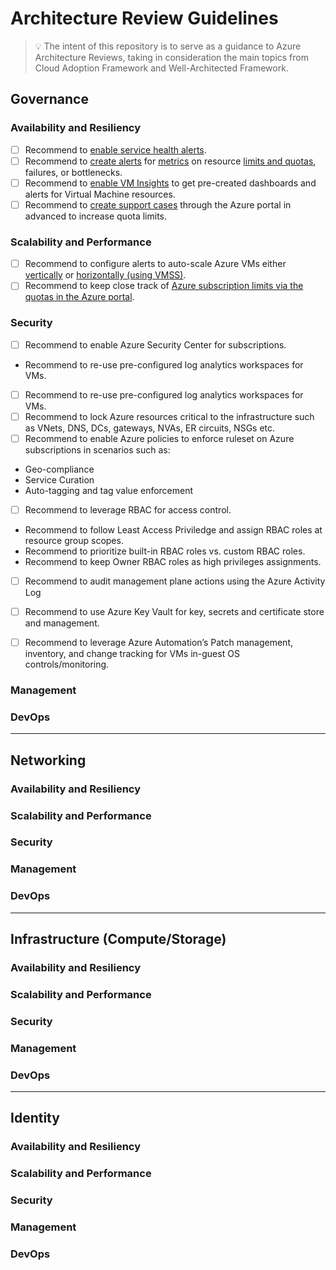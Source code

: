 # Architecture Review Guidelines

> :bulb: The intent of this repository is to serve as a guidance to Azure Architecture Reviews, taking in consideration the main topics from Cloud Adoption Framework and Well-Architected Framework.

## Governance

### Availability and Resiliency

- [ ] Recommend to [enable service health alerts](https://docs.microsoft.com/en-us/azure/service-health/alerts-activity-log-service-notifications-portal).
- [ ] Recommend to [create alerts](https://docs.microsoft.com/en-us/azure/azure-monitor/alerts/alerts-overview#create-an-alert-rule) for [metrics](https://docs.microsoft.com/en-us/azure/azure-monitor/essentials/metrics-supported) on resource [limits and quotas](https://docs.microsoft.com/en-us/azure/azure-resource-manager/management/azure-subscription-service-limits), failures, or bottlenecks.
- [ ] Recommend to [enable VM Insights](https://docs.microsoft.com/en-us/azure/azure-monitor/vm/vminsights-overview) to get pre-created dashboards and alerts for Virtual Machine resources.
- [ ] Recommend to [create support cases](https://docs.microsoft.com/en-us/azure/azure-portal/supportability/how-to-create-azure-support-request) through the Azure portal in advanced to increase quota limits.

### Scalability and Performance

- [ ] Recommend to configure alerts to auto-scale Azure VMs either [vertically](https://docs.microsoft.com/en-us/azure/virtual-machine-scale-sets/virtual-machine-scale-sets-vertical-scale-reprovision) or [horizontally (using VMSS)](https://docs.microsoft.com/en-us/azure/virtual-machine-scale-sets/virtual-machine-scale-sets-autoscale-portal).
- [ ] Recommend to keep close track of [Azure subscription limits via the quotas in the Azure portal](https://docs.microsoft.com/en-us/azure/azure-portal/supportability/resource-manager-core-quotas-request).

### Security

- [ ] Recommend to enable Azure Security Center for subscriptions.
* Recommend to re-use pre-configured log analytics workspaces for VMs.
- [ ] Recommend to re-use pre-configured log analytics workspaces for VMs.
- [ ] Recommend to lock Azure resources critical to the infrastructure such as VNets, DNS, DCs, gateways, NVAs, ER circuits, NSGs etc.
- [ ] Recommend to enable Azure policies to enforce ruleset on Azure subscriptions in scenarios such as: 
* Geo-compliance
* Service Curation
* Auto-tagging and tag value enforcement
- [ ] Recommend to leverage RBAC for access control. 
* Recommend to follow Least Access Priviledge and assign RBAC roles at resource group scopes.
* Recommend to prioritize built-in RBAC roles vs. custom RBAC roles.
* Recommend to keep Owner RBAC roles as high privileges assignments. 
- [ ] Recommend to audit management plane actions using the Azure Activity Log
- [ ] Recommend to use Azure Key Vault for key, secrets and certificate store and management.
- [ ] Recommend to leverage Azure Automation’s Patch management, inventory, and change tracking for VMs in-guest OS controls/monitoring.


### Management

### DevOps

---

## Networking

### Availability and Resiliency

### Scalability and Performance

### Security

### Management

### DevOps

---

## Infrastructure (Compute/Storage)

### Availability and Resiliency

### Scalability and Performance

### Security

### Management

### DevOps

---

## Identity

### Availability and Resiliency

### Scalability and Performance

### Security

### Management

### DevOps



